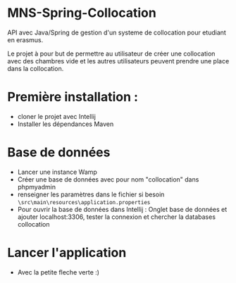 # MNS-Spring-Collocation

API avec Java/Spring de gestion d'un systeme de collocation pour etudiant en erasmus.

Le projet à pour but de permettre au utilisateur de créer une collocation avec des chambres vide et les autres utilisateurs peuvent prendre une place dans la collocation. 

# Première installation :

- cloner le projet avec Intellij
- Installer les dépendances Maven

# Base de données 
- Lancer une instance Wamp
- Créer une base de données avec pour nom "collocation" dans phpmyadmin
- renseigner les paramètres dans le fichier si besoin `\src\main\resources\application.properties`
- Pour ouvrir la base de données dans Intellij : Onglet base de données et ajouter localhost:3306, tester la connexion et chercher la databases collocation

# Lancer l'application
- Avec la petite fleche verte :)
